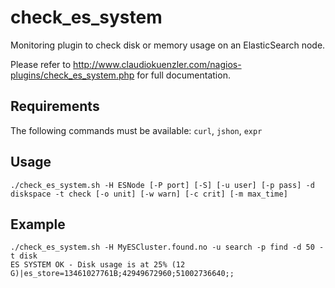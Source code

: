 # check_es_system
Monitoring plugin to check disk or memory usage on an ElasticSearch node. 

Please refer to http://www.claudiokuenzler.com/nagios-plugins/check_es_system.php for full documentation.

Requirements
------
The following commands must be available: `curl`, `jshon`, `expr`

Usage
------

    ./check_es_system.sh -H ESNode [-P port] [-S] [-u user] [-p pass] -d diskspace -t check [-o unit] [-w warn] [-c crit] [-m max_time]
    
    
Example
-------

    ./check_es_system.sh -H MyESCluster.found.no -u search -p find -d 50 -t disk
    ES SYSTEM OK - Disk usage is at 25% (12 G)|es_store=13461027761B;42949672960;51002736640;;
